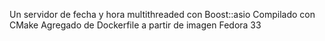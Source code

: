 Un servidor de fecha y hora multithreaded con Boost::asio
Compilado con CMake
Agregado de Dockerfile a partir de imagen Fedora 33
